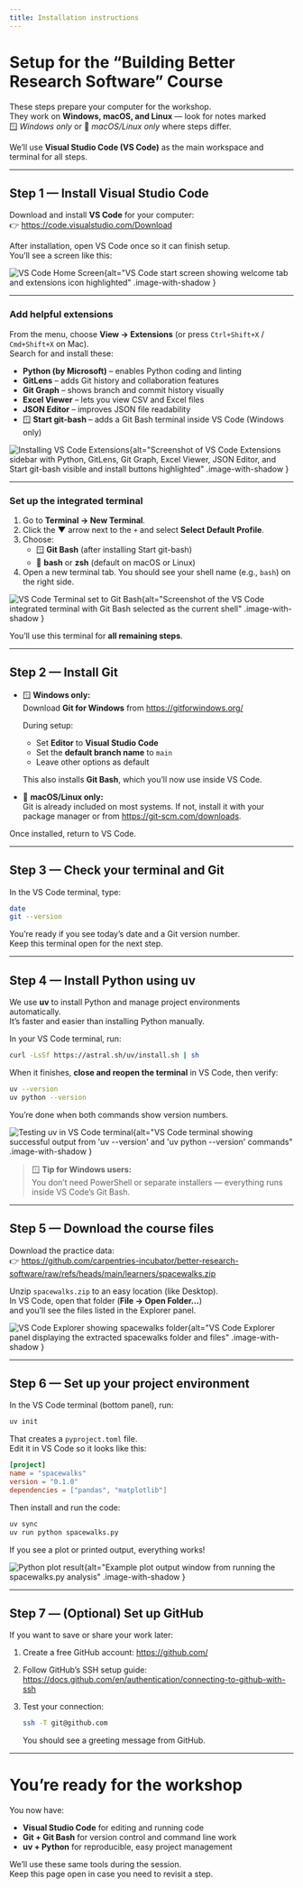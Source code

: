 ```yaml
---
title: Installation instructions
---
```


# Setup for the “Building Better Research Software” Course

These steps prepare your computer for the workshop.  
They work on **Windows, macOS, and Linux** — look for notes marked  
🪟 *Windows only* or 🐧 *macOS/Linux only* where steps differ.

We’ll use **Visual Studio Code (VS Code)** as the main workspace and terminal for all steps.

---

## Step 1 — Install Visual Studio Code

Download and install **VS Code** for your computer:  
👉 <https://code.visualstudio.com/Download>

After installation, open VS Code once so it can finish setup.  
You’ll see a screen like this:

![VS Code Home Screen](fig/vscode-home.png){alt="VS Code start screen showing welcome tab and extensions icon highlighted" .image-with-shadow }

---

### Add helpful extensions

From the menu, choose **View → Extensions** (or press `Ctrl+Shift+X` / `Cmd+Shift+X` on Mac).  
Search for and install these:

- **Python (by Microsoft)** – enables Python coding and linting  
- **GitLens** – adds Git history and collaboration features  
- **Git Graph** – shows branch and commit history visually  
- **Excel Viewer** – lets you view CSV and Excel files  
- **JSON Editor** – improves JSON file readability  
- 🪟 **Start git-bash** – adds a Git Bash terminal inside VS Code (Windows only)

![Installing VS Code Extensions](fig/vscode-extensions.png){alt="Screenshot of VS Code Extensions sidebar with Python, GitLens, Git Graph, Excel Viewer, JSON Editor, and Start git-bash visible and install buttons highlighted" .image-with-shadow }

---

### Set up the integrated terminal

1. Go to **Terminal → New Terminal**.  
2. Click the **▼** arrow next to the `+` and select **Select Default Profile**.  
3. Choose:
   - 🪟 **Git Bash** (after installing Start git-bash)
   - 🐧 **bash** or **zsh** (default on macOS or Linux)  
4. Open a new terminal tab. You should see your shell name (e.g., `bash`) on the right side.

![VS Code Terminal set to Git Bash](fig/vscode-terminal.png){alt="Screenshot of the VS Code integrated terminal with Git Bash selected as the current shell" .image-with-shadow }

You’ll use this terminal for **all remaining steps**.

---

## Step 2 — Install Git

- 🪟 **Windows only:**  
  Download **Git for Windows** from <https://gitforwindows.org/>  

  During setup:  
  - Set **Editor** to **Visual Studio Code**  
  - Set the **default branch name** to `main`  
  - Leave other options as default  

  This also installs **Git Bash**, which you’ll now use inside VS Code.

- 🐧 **macOS/Linux only:**  
  Git is already included on most systems. If not, install it with your package manager or from <https://git-scm.com/downloads>.

Once installed, return to VS Code.

---

## Step 3 — Check your terminal and Git

In the VS Code terminal, type:

```bash
date
git --version
```

You’re ready if you see today’s date and a Git version number.  
Keep this terminal open for the next step.

---

## Step 4 — Install Python using uv

We use **uv** to install Python and manage project environments automatically.  
It’s faster and easier than installing Python manually.

In your VS Code terminal, run:

```bash
curl -LsSf https://astral.sh/uv/install.sh | sh
```

When it finishes, **close and reopen the terminal** in VS Code, then verify:

```bash
uv --version
uv python --version
```

You’re done when both commands show version numbers.

![Testing uv in VS Code terminal](fig/vscode-test-uv.png){alt="VS Code terminal showing successful output from 'uv --version' and 'uv python --version' commands" .image-with-shadow }

> 🪟 **Tip for Windows users:**  
> You don’t need PowerShell or separate installers — everything runs inside VS Code’s Git Bash.

---

## Step 5 — Download the course files

Download the practice data:  
👉 <https://github.com/carpentries-incubator/better-research-software/raw/refs/heads/main/learners/spacewalks.zip>

Unzip `spacewalks.zip` to an easy location (like Desktop).  
In VS Code, open that folder (**File → Open Folder…**)  
and you’ll see the files listed in the Explorer panel.

![VS Code Explorer showing spacewalks folder](fig/vscode-explorer-spacewalks.png){alt="VS Code Explorer panel displaying the extracted spacewalks folder and files" .image-with-shadow }

---

## Step 6 — Set up your project environment

In the VS Code terminal (bottom panel), run:

```bash
uv init
```

That creates a `pyproject.toml` file.  
Edit it in VS Code so it looks like this:

```toml
[project]
name = "spacewalks"
version = "0.1.0"
dependencies = ["pandas", "matplotlib"]
```

Then install and run the code:

```bash
uv sync
uv run python spacewalks.py
```

If you see a plot or printed output, everything works!

![Python plot result](fig/vscode-spacewalks-plot.png){alt="Example plot output window from running the spacewalks.py analysis" .image-with-shadow }

---

## Step 7 — (Optional) Set up GitHub

If you want to save or share your work later:

1. Create a free GitHub account: <https://github.com/>  
2. Follow GitHub’s SSH setup guide: <https://docs.github.com/en/authentication/connecting-to-github-with-ssh>  
3. Test your connection:

   ```bash
   ssh -T git@github.com
   ```

   You should see a greeting message from GitHub.

---

# You’re ready for the workshop

You now have:

- **Visual Studio Code** for editing and running code  
- **Git + Git Bash** for version control and command line work  
- **uv + Python** for reproducible, easy project management  

We’ll use these same tools during the session.  
Keep this page open in case you need to revisit a step.
